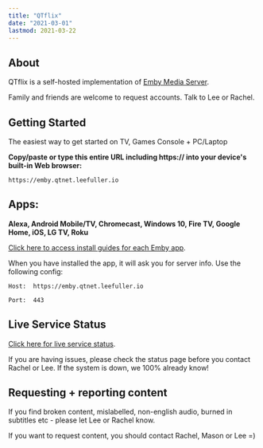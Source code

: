 ```yaml
---
title: "QTflix"
date: "2021-03-01"
lastmod: 2021-03-22
---
```


## About

QTflix is a self-hosted implementation of [Emby Media Server](https://emby.media/).

Family and friends are welcome to request accounts. Talk to Lee or Rachel.


## Getting Started

The easiest way to get started on TV, Games Console + PC/Laptop

**Copy/paste or type this entire URL including https:// into your device's built-in Web browser:**

```
https://emby.qtnet.leefuller.io
```

## Apps: 
**Alexa, Android Mobile/TV, Chromecast, Windows 10, Fire TV, Google Home, iOS, LG TV, Roku**

[Click here to access install guides for each Emby app](https://support.emby.media/support/solutions/44000610499).

When you have installed the app, it will ask you for server info. Use the following config:

    Host:  https://emby.qtnet.leefuller.io

    Port:  443

## Live Service Status

[Click here for live service status](https://uptime.statuscake.com/?TestID=zxyFr0T0gb).

If you are having issues, please check the status page before you contact Rachel or Lee. If the system is down, we 100% already know!

## Requesting + reporting content

If you find broken content, mislabelled, non-english audio, burned in subtitles etc - please let Lee or Rachel know.

If you want to request content, you should contact Rachel, Mason or Lee =)
